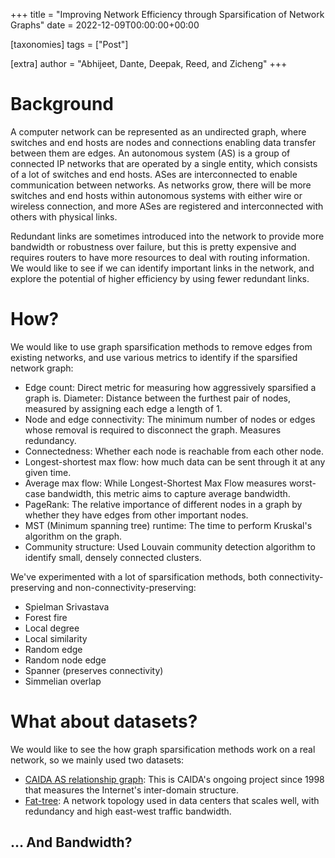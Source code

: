 +++
title = "Improving Network Efficiency through Sparsification of Network Graphs"
date = 2022-12-09T00:00:00+00:00

[taxonomies]
tags = ["Post"]

[extra]
author = "Abhijeet, Dante, Deepak, Reed, and Zicheng"
+++

# Background

A computer network can be represented as an undirected graph, where switches and end hosts are nodes and connections enabling data transfer between them are edges. An autonomous system (AS) is a group of connected IP networks that are operated by a single entity, which consists of a lot of switches and end hosts. ASes are interconnected to enable communication between networks. As networks grow, there will be more switches and end hosts within autonomous systems with either wire or wireless connection, and more ASes are registered and interconnected with others with physical links.

Redundant links are sometimes introduced into the network to provide more bandwidth or robustness over failure, but this is pretty expensive and requires routers to have more resources to deal with routing information. We would like to see if we can identify important links in the network, and explore the potential of higher efficiency by using fewer redundant links.

# How?

We would like to use graph sparsification methods to remove edges from existing networks, and use various metrics to identify if the sparsified network graph:

- Edge count: Direct metric for measuring how aggressively sparsified a graph is.
Diameter: Distance between the furthest pair of nodes, measured by assigning each edge a length of 1.
- Node and edge connectivity: The minimum number of nodes or edges whose removal is required to disconnect the graph. Measures redundancy.
- Connectedness: Whether each node is reachable from each other node.
- Longest-shortest max flow: how much data can be sent through it at any given time.
- Average max flow: While Longest-Shortest Max Flow measures worst-case bandwidth, this metric aims to capture average bandwidth.
- PageRank: The relative importance of different nodes in a graph by whether they have edges from other important nodes.
- MST (Minimum spanning tree) runtime: The time to perform Kruskal's algorithm on the graph.
- Community structure: Used Louvain community detection algorithm to identify small, densely connected clusters.

We've experimented with a lot of sparsification methods, both connectivity-preserving and non-connectivity-preserving:

- Spielman Srivastava
- Forest fire
- Local degree
- Local similarity
- Random edge
- Random node edge
- Spanner (preserves connectivity)
- Simmelian overlap

# What about datasets?

We would like to see the how graph sparsification methods work on a real network, so we mainly used two datasets:

- [CAIDA AS relationship graph](https://www.caida.org/catalog/datasets/as-relationships/): This is CAIDA's ongoing project since 1998 that measures the Internet's inter-domain structure.
- [Fat-tree](https://www.cs.cornell.edu/courses/cs5413/2014fa/lectures/08-fattree.pdf): A network topology used in data centers that scales well, with redundancy and high east-west traffic bandwidth.

## … And Bandwidth?
